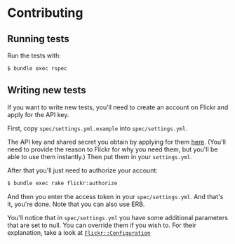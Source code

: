 # Contributing

## Running tests

Run the tests with:

```sh
$ bundle exec rspec
```

## Writing new tests

If you want to write new tests, you'll need to create an account on Flickr
and apply for the API key.

First, copy `spec/settings.yml.example` into `spec/settings.yml`.

The API key and shared secret you obtain by applying for them [here](http://www.flickr.com/services/apps/create/apply).
(You'll need to provide the reason to Flickr for why you need them, but you'll
be able to use them instantly.) Then put them in your `settings.yml`.

After that you'll just need to authorize your account:

```sh
$ bundle exec rake flickr:authorize
```

And then you enter the access token in your `spec/settings.yml`. And that's it,
you're done. Note that you can also use ERB.

You'll notice that in `spec/settings.yml` you have some additional parameters that
are set to null. You can override them if you wish to. For their explanation,
take a look at [`Flickr::Configuration`](http://rubydoc.info/github/janko-m/flickr-objects/master/Flickr/Configuration)
